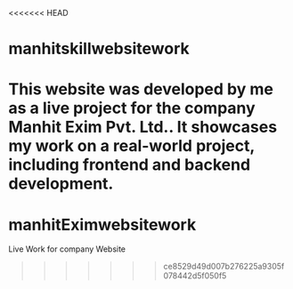 <<<<<<< HEAD
# manhitskillwebsitework
This website was developed by me as a live project for the company Manhit Exim Pvt. Ltd.. It showcases my work on a real-world project, including frontend and backend development.
=======
# manhitEximwebsitework
Live Work for company Website
>>>>>>> ce8529d49d007b276225a9305f078442d5f050f5
